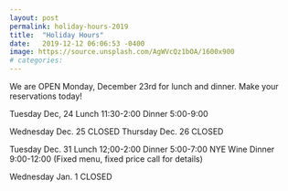 ```yaml
---
layout: post
permalink: holiday-hours-2019
title:  "Holiday Hours"
date:   2019-12-12 06:06:53 -0400
image: https://source.unsplash.com/AgWVcQz1bOA/1600x900
# categories:
---
```

We are OPEN Monday, December 23rd for lunch and dinner. Make your reservations today!

Tuesday  Dec, 24
Lunch 11:30-2:00
Dinner 5:00-9:00

Wednesday Dec. 25 CLOSED
Thursday Dec. 26 CLOSED

Tuesday Dec. 31
Lunch 12;00-2:00
Dinner 5:00-7:00
NYE Wine Dinner 9:00-12:00 (Fixed menu, fixed price call for details)

Wednesday Jan. 1 CLOSED
